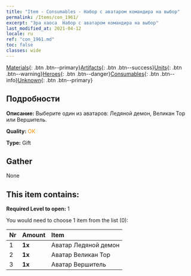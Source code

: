 ```yaml
---
title: "Item - Consumables - Набор с аватаром командира на выбор"
permalink: /Items/con_1961/
excerpt: "Эра хаоса  Набор с аватаром командира на выбор"
last_modified_at: 2021-04-12
locale: ru
ref: "con_1961.md"
toc: false
classes: wide
---
```

 [Materials](/ru/Items/){: .btn .btn--primary}[Artifacts](/ru/Items/Artifacts/){: .btn .btn--success}[Units](/ru/Items/Units/){: .btn .btn--warning}[Heroes](/ru/Items/Heroes/){: .btn .btn--danger}[Consumables](/ru/Items/Consumables/){: .btn .btn--info}[Unknown](/ru/Items/Unknown/){: .btn .btn--primary}

## Подробности
 **Описание:** Выберите один из аватаров: Ледяной демон, Великан Тор или Вершитель.

 **Quality:** <span style="color: #FF8C00">OK</span>

 **Type:** Gift

## Gather

  None

## This item contains:

 **Required Level to open:** 1

 You would need to choose 1 item from the list (0):

  | Nr | Amount |     Item    |
  |:---|:-------|:------------|
  | 1 |  **1x** | Аватар Ледяной демон |  | 
  | 2 |  **1x** | Аватар Великан Тор |  | 
  | 3 |  **1x** | Аватар Вершитель |  | 
